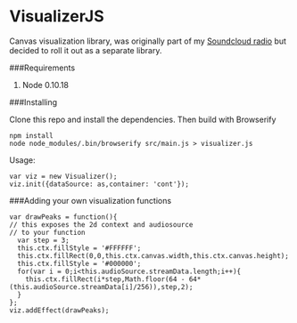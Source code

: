 VisualizerJS
============

Canvas visualization library, was originally part of my [Soundcloud radio](http://zxc.fi/) but decided to roll it out as a separate library.

###Requirements
1. Node 0.10.18

###Installing

Clone this repo and install the dependencies. Then build with Browserify 
```
npm install
node node_modules/.bin/browserify src/main.js > visualizer.js
```



Usage:
```
var viz = new Visualizer();
viz.init({dataSource: as,container: 'cont'}); 
```

###Adding your own visualization functions

```
var drawPeaks = function(){
// this exposes the 2d context and audiosource
// to your function
  var step = 3;
  this.ctx.fillStyle = '#FFFFFF';
  this.ctx.fillRect(0,0,this.ctx.canvas.width,this.ctx.canvas.height);
  this.ctx.fillStyle = '#000000';
  for(var i = 0;i<this.audioSource.streamData.length;i++){
    this.ctx.fillRect(i*step,Math.floor(64 - 64*(this.audioSource.streamData[i]/256)),step,2);
  }
};
viz.addEffect(drawPeaks);
```
